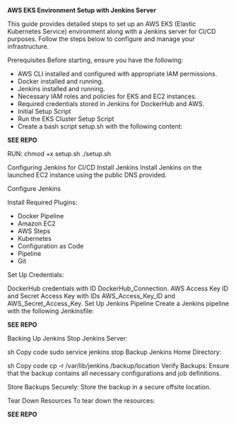 **AWS EKS Environment Setup with Jenkins Server**

This guide provides detailed steps to set up an AWS EKS (Elastic Kubernetes Service) environment along with a Jenkins server for CI/CD purposes. Follow the steps below to configure and manage your infrastructure.

Prerequisites
Before starting, ensure you have the following:

- AWS CLI installed and configured with appropriate IAM permissions.
- Docker installed and running.
- Jenkins installed and running.
- Necessary IAM roles and policies for EKS and EC2 instances.
- Required credentials stored in Jenkins for DockerHub and AWS.
- Initial Setup Script
- Run the EKS Cluster Setup Script
- Create a bash script setup.sh with the following content:

**SEE REPO**

RUN: chmod +x setup.sh
./setup.sh

Configuring Jenkins for CI/CD
Install Jenkins
Install Jenkins on the launched EC2 instance using the public DNS provided.

Configure Jenkins

Install Required Plugins:

- Docker Pipeline
- Amazon EC2
- AWS Steps
- Kubernetes
- Configuration as Code
- Pipeline
- Git
  
Set Up Credentials:

DockerHub credentials with ID DockerHub_Connection.
AWS Access Key ID and Secret Access Key with IDs AWS_Access_Key_ID and AWS_Secret_Access_Key.
Set Up Jenkins Pipeline
Create a Jenkins pipeline with the following Jenkinsfile:

**SEE REPO**

Backing Up Jenkins
Stop Jenkins Server:

sh
Copy code
sudo service jenkins stop
Backup Jenkins Home Directory:

sh
Copy code
cp -r /var/lib/jenkins /backup/location
Verify Backups:
Ensure that the backup contains all necessary configurations and job definitions.

Store Backups Securely:
Store the backup in a secure offsite location.

Tear Down Resources
To tear down the resources:

**SEE REPO**
